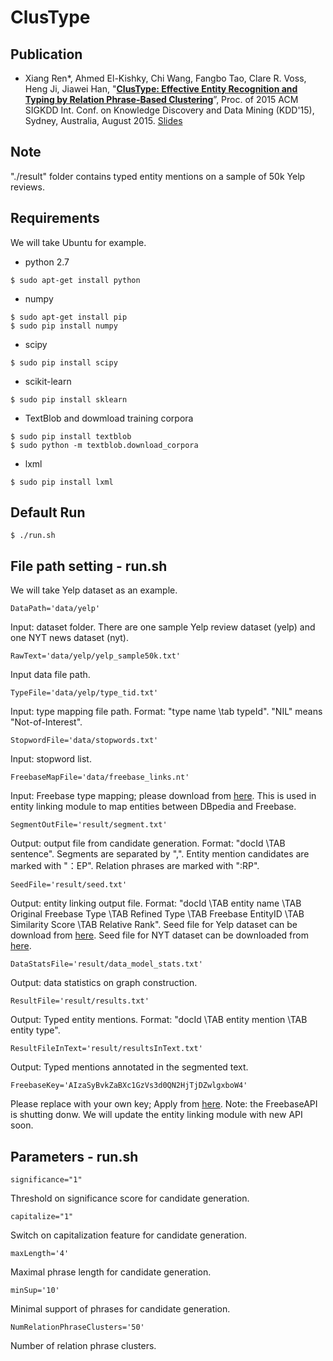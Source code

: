 # ClusType

## Publication

* Xiang Ren\*, Ahmed El-Kishky, Chi Wang, Fangbo Tao, Clare R. Voss, Heng Ji, Jiawei Han, "**[ClusType: Effective Entity Recognition and Typing by Relation Phrase-Based Clustering](http://web.engr.illinois.edu/~xren7/fp611-ren.pdf)**”, Proc. of 2015 ACM SIGKDD Int. Conf. on Knowledge Discovery and Data Mining (KDD'15), Sydney, Australia, August 2015. [Slides](http://web.engr.illinois.edu/~xren7/KDD15-ClusType_v1.pdf)

## Note

"./result" folder contains typed entity mentions on a sample of 50k Yelp reviews.

## Requirements

We will take Ubuntu for example.

* python 2.7
```
$ sudo apt-get install python
```
* numpy
```
$ sudo apt-get install pip
$ sudo pip install numpy
```
* scipy
```
$ sudo pip install scipy
```
* scikit-learn
```
$ sudo pip install sklearn
```
* TextBlob and dowmload training corpora
```
$ sudo pip install textblob
$ sudo python -m textblob.download_corpora
```
* lxml
```
$ sudo pip install lxml
```

## Default Run

```
$ ./run.sh  
```

## File path setting - run.sh

We will take Yelp dataset as an example.

```
DataPath='data/yelp'
```
Input: dataset folder. There are one sample Yelp review dataset (yelp) and one NYT news dataset (nyt).

```
RawText='data/yelp/yelp_sample50k.txt'
```
Input data file path.

```
TypeFile='data/yelp/type_tid.txt'
```
Input: type mapping file path. Format: "type name \tab typeId". "NIL" means "Not-of-Interest".

```
StopwordFile='data/stopwords.txt'
```
Input: stopword list.

```
FreebaseMapFile='data/freebase_links.nt'
```
Input: Freebase type mapping; please download from [here](https://www.dropbox.com/s/fse5wyjevq8etmo/freebase_links.nt?dl=0). This is used in entity linking module to map entities between DBpedia and Freebase. 

```
SegmentOutFile='result/segment.txt'
```
Output: output file from candidate generation. Format: "docId \TAB sentence". Segments are separated by ",". Entity mention candidates are marked with "：EP". Relation phrases are marked with ":RP".

```
SeedFile='result/seed.txt'
```
Output: entity linking output file. Format: "docId \TAB entity name \TAB Original Freebase Type \TAB Refined Type \TAB Freebase EntityID \TAB Similarity Score \TAB Relative Rank". Seed file for Yelp dataset can be download from [here](https://www.dropbox.com/s/w628rwpb3kbmuea/seed_yelp.txt?dl=0). Seed file for NYT dataset can be downloaded from [here](https://www.dropbox.com/s/k0qzsvbbpngptjt/seed_nyt.txt?dl=0).

```
DataStatsFile='result/data_model_stats.txt'
```
Output: data statistics on graph construction.

```
ResultFile='result/results.txt'
```
Output: Typed entity mentions. Format: "docId \TAB entity mention \TAB entity type".

```
ResultFileInText='result/resultsInText.txt'
```
Output: Typed mentions annotated in the segmented text. 

```
FreebaseKey='AIzaSyBvkZaBXc1GzVs3d0QN2HjTjDZwlgxboW4' 
```
Please replace with your own key; Apply from [here](https://code.google.com/apis/console). Note: the FreebaseAPI is shutting donw. We will update the entity linking module with new API soon.

## Parameters - run.sh

```
significance="1"
```
Threshold on significance score for candidate generation.

```
capitalize="1"
```
Switch on capitalization feature for candidate generation.

```
maxLength='4'
```
Maximal phrase length for candidate generation.

```
minSup='10'
```
Minimal support of phrases for candidate generation.

```
NumRelationPhraseClusters='50'
```
Number of relation phrase clusters.

